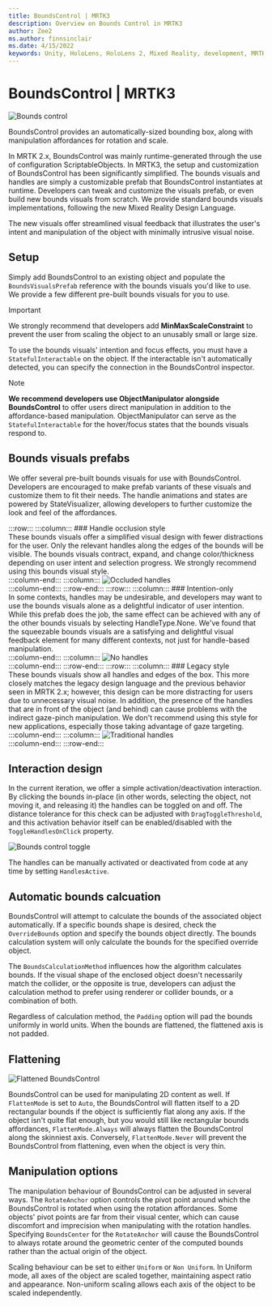 ```yaml
---
title: BoundsControl | MRTK3
description: Overview on Bounds Control in MRTK3
author: Zee2
ms.author: finnsinclair
ms.date: 4/15/2022
keywords: Unity, HoloLens, HoloLens 2, Mixed Reality, development, MRTK, MRTK3, Bounds Control, BoundsControl
---
```


# BoundsControl | MRTK3

![Bounds control](../../../mrtk3-overview/images/UXBuildingBlocks/MRTK_UX_v3_BoundsControl.png)

BoundsControl provides an automatically-sized bounding box, along with manipulation affordances for rotation and scale.

In MRTK 2.x, BoundsControl was mainly runtime-generated through the use of configuration ScriptableObjects. In MRTK3, the setup and customization of BoundsControl has been significantly simplified. The bounds visuals and handles are simply a customizable prefab that BoundsControl instantiates at runtime. Developers can tweak and customize the visuals prefab, or even build new bounds visuals from scratch. We provide standard bounds visuals implementations, following the new Mixed Reality Design Language.

The new visuals offer streamlined visual feedback that illustrates the user's intent and manipulation of the object with minimally intrusive visual noise.

## Setup

Simply add BoundsControl to an existing object and populate the `BoundsVisualsPrefab` reference with the bounds visuals you'd like to use. We provide a few different pre-built bounds visuals for you to use.

> [!IMPORTANT]
> We strongly recommend that developers add **MinMaxScaleConstraint** to prevent the user from scaling the object to an unusably small or large size.

To use the bounds visuals' intention and focus effects, you must have a `StatefulInteractable` on the object. If the interactable isn't automatically detected, you can specify the connection in the BoundsControl inspector.

> [!NOTE]
> **We recommend developers use ObjectManipulator alongside BoundsControl** to offer users direct manipulation in addition to the affordance-based manipulation. ObjectManipulator can serve as the `StatefulInteractable` for the hover/focus states that the bounds visuals respond to.

## Bounds visuals prefabs

We offer several pre-built bounds visuals for use with BoundsControl. Developers are encouraged to make prefab variants of these visuals and customize them to fit their needs. The handle animations and states are powered by StateVisualizer, allowing developers to further customize the look and feel of the affordances.


:::row:::
    :::column:::
        ### Handle occlusion style<br>
        These bounds visuals offer a simplified visual design with fewer distractions for the user. Only the relevant handles along the edges of the bounds will be visible. The bounds visuals contract, expand, and change color/thickness depending on user intent and selection progress. We strongly recommend using this bounds visual style.<br>
    :::column-end:::
        :::column:::
       ![Occluded handles](../../../mrtk3-overview/images/UXBuildingBlocks/BoundsControl/bc_occluded.png)<br>
    :::column-end:::
:::row-end:::
:::row:::
    :::column:::
        ### Intention-only<br>
        In some contexts, handles may be undesirable, and developers may want to use the bounds visuals alone as a delightful indicator of user intention. While this prefab does the job, the same effect can be achieved with any of the other bounds visuals by selecting HandleType.None. We've found that the squeezable bounds visuals are a satisfying and delightful visual feedback element for many different contexts, not just for handle-based manipulation.<br>
    :::column-end:::
        :::column:::
       ![No handles](../../../mrtk3-overview/images/UXBuildingBlocks/BoundsControl/bc_nohandles.png)<br>
    :::column-end:::
:::row-end:::
:::row:::
    :::column:::
        ### Legacy style<br>
        These bounds visuals show all handles and edges of the box. This more closely matches the legacy design language and the previous behavior seen in MRTK 2.x; however, this design can be more distracting for users due to unnecessary visual noise. In addition, the presence of the handles that are in front of the object (and behind) can cause problems with the indirect gaze-pinch manipulation. We don't recommend using this style for new applications, especially those taking advantage of gaze targeting.<br>
    :::column-end:::
        :::column:::
       ![Traditional handles](../../../mrtk3-overview/images/UXBuildingBlocks/BoundsControl/bc_legacy.png)<br>
    :::column-end:::
:::row-end:::

## Interaction design

In the current iteration, we offer a simple activation/deactivation interaction. By clicking the bounds in-place (in other words, selecting the object, not moving it, and releasing it) the handles can be toggled on and off. The distance tolerance for this check can be adjusted with `DragToggleThreshold`, and this activation behavior itself can be enabled/disabled with the `ToggleHandlesOnClick` property.

![Bounds control toggle](../../../mrtk3-overview/images/UXBuildingBlocks/BoundsControl/MRTK_BoundsControl_Toggle.png)

The handles can be manually activated or deactivated from code at any time by setting `HandlesActive`.

## Automatic bounds calcuation

BoundsControl will attempt to calculate the bounds of the associated object automatically. If a specific bounds shape is desired, check the `OverrideBounds` option and specify the bounds object directly. The bounds calculation system will only calculate the bounds for the specified override object.

The `BoundsCalculationMethod` influences how the algorithm calculates bounds. If the visual shape of the enclosed object doesn't necessarily match the collider, or the opposite is true, developers can adjust the calculation method to prefer using renderer or collider bounds, or a combination of both.

Regardless of calculation method, the `Padding` option will pad the bounds uniformly in world units. When the bounds are flattened, the flattened axis is not padded.

## Flattening

![Flattened BoundsControl](../../../mrtk3-overview/images/UXBuildingBlocks/BoundsControl/bc_flat.png)

BoundsControl can be used for manipulating 2D content as well. If `FlattenMode` is set to `Auto`, the BoundsControl will flatten itself to a 2D rectangular bounds if the object is sufficiently flat along any axis. If the object isn't quite flat enough, but you would still like rectangular bounds affordances, `FlattenMode.Always` will always flatten the BoundsControl along the skinniest axis. Conversely, `FlattenMode.Never` will prevent the BoundsControl from flattening, even when the object is very thin.

## Manipulation options

The manipulation behaviour of BoundsControl can be adjusted in several ways. The `RotateAnchor` option controls the pivot point around which the BoundsControl is rotated when using the rotation affordances. Some objects' pivot points are far from their visual center, which can cause discomfort and imprecision when manipulating with the rotation handles. Specifying `BoundsCenter` for the `RotateAnchor` will cause the BoundsControl to always rotate around the geometric center of the computed bounds rather than the actual origin of the object.

Scaling behaviour can be set to either `Uniform` or `Non Uniform`. In Uniform mode, all axes of the object are scaled together, maintaining aspect ratio and appearance. Non-uniform scaling allows each axis of the object to be scaled independently.